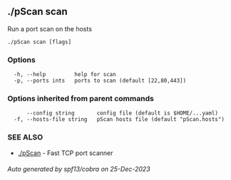 ## ./pScan scan

Run a port scan on the hosts

```
./pScan scan [flags]
```

### Options

```
  -h, --help         help for scan
  -p, --ports ints   ports to scan (default [22,80,443])
```

### Options inherited from parent commands

```
      --config string       config file (default is $HOME/...yaml)
  -f, --hosts-file string   pScan hosts file (default "pScan.hosts")
```

### SEE ALSO

* [./pScan](./pScan.md)	 - Fast TCP port scanner

###### Auto generated by spf13/cobra on 25-Dec-2023
